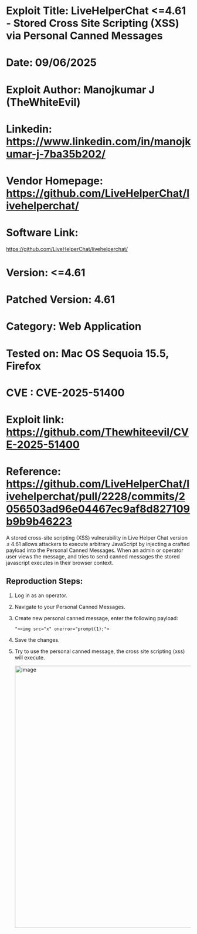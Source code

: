# Exploit Title: LiveHelperChat <=4.61 - Stored Cross Site Scripting (XSS) via Personal Canned Messages
# Date: 09/06/2025
# Exploit Author: Manojkumar J (TheWhiteEvil)
# Linkedin: https://www.linkedin.com/in/manojkumar-j-7ba35b202/
# Vendor Homepage: https://github.com/LiveHelperChat/livehelperchat/
# Software Link:
https://github.com/LiveHelperChat/livehelperchat/
# Version: <=4.61
# Patched Version: 4.61
# Category: Web Application
# Tested on: Mac OS Sequoia 15.5, Firefox
# CVE : CVE-2025-51400
# Exploit link: https://github.com/Thewhiteevil/CVE-2025-51400
# Reference: https://github.com/LiveHelperChat/livehelperchat/pull/2228/commits/2056503ad96e04467ec9af8d827109b9b9b46223

A stored cross-site scripting (XSS) vulnerability in Live Helper Chat version ≤ 4.61 allows attackers to execute arbitrary JavaScript by injecting a crafted payload into the Personal Canned Messages. When an admin or operator user views the message, and tries to send canned messages the stored javascript executes in their browser context.

## Reproduction Steps:

1. Log in as an operator.
2. Navigate to your Personal Canned Messages.
3. Create new personal canned message, enter the following payload:
   
   ```"><img src="x" onerror="prompt(1);">```
   
4. Save the changes.
5. Try to use the personal canned message, the cross site scripting (xss) will execute.

   <img width="1361" height="713" alt="image" src="https://github.com/user-attachments/assets/76b9684e-6e9a-4155-826c-49a7217aa585" />

